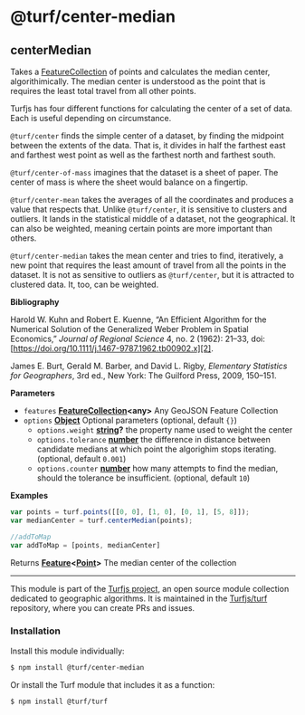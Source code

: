 # @turf/center-median

<!-- Generated by documentation.js. Update this documentation by updating the source code. -->

## centerMedian

Takes a [FeatureCollection][1] of points and calculates the median center,
algorithimically. The median center is understood as the point that is
requires the least total travel from all other points.

Turfjs has four different functions for calculating the center of a set of
data. Each is useful depending on circumstance.

`@turf/center` finds the simple center of a dataset, by finding the
midpoint between the extents of the data. That is, it divides in half the
farthest east and farthest west point as well as the farthest north and
farthest south.

`@turf/center-of-mass` imagines that the dataset is a sheet of paper.
The center of mass is where the sheet would balance on a fingertip.

`@turf/center-mean` takes the averages of all the coordinates and
produces a value that respects that. Unlike `@turf/center`, it is
sensitive to clusters and outliers. It lands in the statistical middle of a
dataset, not the geographical. It can also be weighted, meaning certain
points are more important than others.

`@turf/center-median` takes the mean center and tries to find, iteratively,
a new point that requires the least amount of travel from all the points in
the dataset. It is not as sensitive to outliers as `@turf/center`, but it is
attracted to clustered data. It, too, can be weighted.

**Bibliography**

Harold W. Kuhn and Robert E. Kuenne, “An Efficient Algorithm for the
Numerical Solution of the Generalized Weber Problem in Spatial
Economics,” _Journal of Regional Science_ 4, no. 2 (1962): 21–33,
doi:[https://doi.org/10.1111/j.1467-9787.1962.tb00902.x][2].

James E. Burt, Gerald M. Barber, and David L. Rigby, _Elementary
Statistics for Geographers_, 3rd ed., New York: The Guilford
Press, 2009, 150–151.

**Parameters**

-   `features` **[FeatureCollection][3]&lt;any>** Any GeoJSON Feature Collection
-   `options` **[Object][4]** Optional parameters (optional, default `{}`)
    -   `options.weight` **[string][5]?** the property name used to weight the center
    -   `options.tolerance` **[number][6]** the difference in distance between candidate medians at which point the algorighim stops iterating. (optional, default `0.001`)
    -   `options.counter` **[number][6]** how many attempts to find the median, should the tolerance be insufficient. (optional, default `10`)

**Examples**

```javascript
var points = turf.points([[0, 0], [1, 0], [0, 1], [5, 8]]);
var medianCenter = turf.centerMedian(points);

//addToMap
var addToMap = [points, medianCenter]
```

Returns **[Feature][7]&lt;[Point][8]>** The median center of the collection

[1]: https://tools.ietf.org/html/rfc7946#section-3.3

[2]: https://doi.org/10.1111/j.1467-9787.1962.tb00902.x

[3]: https://tools.ietf.org/html/rfc7946#section-3.3

[4]: https://developer.mozilla.org/docs/Web/JavaScript/Reference/Global_Objects/Object

[5]: https://developer.mozilla.org/docs/Web/JavaScript/Reference/Global_Objects/String

[6]: https://developer.mozilla.org/docs/Web/JavaScript/Reference/Global_Objects/Number

[7]: https://tools.ietf.org/html/rfc7946#section-3.2

[8]: https://tools.ietf.org/html/rfc7946#section-3.1.2

<!-- This file is automatically generated. Please don't edit it directly:
if you find an error, edit the source file (likely index.js), and re-run
./scripts/generate-readmes in the turf project. -->

---

This module is part of the [Turfjs project](http://turfjs.org/), an open source
module collection dedicated to geographic algorithms. It is maintained in the
[Turfjs/turf](https://github.com/Turfjs/turf) repository, where you can create
PRs and issues.

### Installation

Install this module individually:

```sh
$ npm install @turf/center-median
```

Or install the Turf module that includes it as a function:

```sh
$ npm install @turf/turf
```
